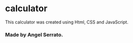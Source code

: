 # calculator

This calculator was created using Html, CSS and JavaScript.

### Made by Angel Serrato.